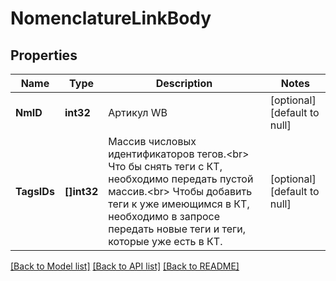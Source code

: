 # NomenclatureLinkBody

## Properties
Name | Type | Description | Notes
------------ | ------------- | ------------- | -------------
**NmID** | **int32** | Артикул WB | [optional] [default to null]
**TagsIDs** | **[]int32** | Массив числовых идентификаторов тегов.&lt;br&gt;   Что бы снять теги с КТ, необходимо передать пустой массив.&lt;br&gt; Чтобы добавить теги к уже имеющимся в КТ, необходимо в запросе передать новые теги и теги, которые уже есть в КТ.  | [optional] [default to null]

[[Back to Model list]](../README.md#documentation-for-models) [[Back to API list]](../README.md#documentation-for-api-endpoints) [[Back to README]](../README.md)


